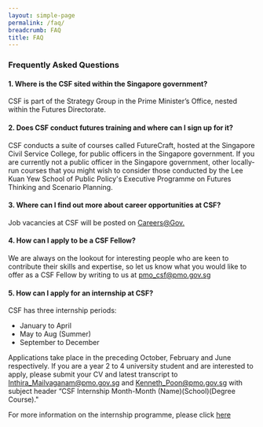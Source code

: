 ```yaml
---
layout: simple-page
permalink: /faq/
breadcrumb: FAQ
title: FAQ
---
```


### **Frequently Asked Questions**


#### **1. Where is the CSF sited within the Singapore government?** 

CSF is part of the Strategy Group in the Prime Minister’s Office, nested within the Futures Directorate. 

#### **2. Does CSF conduct futures training and where can I sign up for it?**

CSF conducts a suite of courses called FutureCraft, hosted at the Singapore Civil Service College, for public officers in the Singapore government. If you are currently not a public officer in the Singapore government, other locally-run courses that you might wish to consider those conducted by the Lee Kuan Yew School of Public Policy's Executive Programme on Futures Thinking and Scenario Planning.

#### **3. Where can I find out more about career opportunities at CSF?** 

Job vacancies at CSF will be posted on [Careers@Gov.](https://www.careers.gov.sg)

#### **4. How can I apply to be a CSF Fellow?**

We are always on the lookout for interesting people who are keen to contribute their skills and expertise, so let us know what you would like to offer as a CSF Fellow by writing to us at [pmo_csf@pmo.gov.sg](mailto:pmo_csf@pmo.gov.sg.) 

#### **5. How can I apply for an internship at CSF?**

CSF has three internship periods:

* January to April
* May to Aug (Summer)
* September to December

Applications take place in the preceding October, February and June respectively. If you are a year 2 to 4 university student and are interested to apply, please submit your CV and latest transcript to [Inthira_Mailvaganam@pmo.gov.sg](mailto:Inthira_Mailvaganam@pmo.gov.sg) and [Kenneth_Poon@pmo.gov.sg](mailto:Kenneth_Poon@pmo.gov.sg) with subject header “CSF Internship Month-Month (Name)(School)(Degree Course)."
  
For more information on the internship programme, please click [here](https://isomer-csf-prod.netlify.com/internship-programme/)
